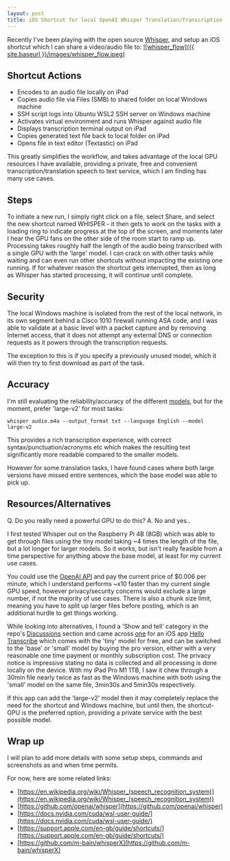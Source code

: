 ```yaml
---
layout: post
title: iOS Shortcut for local OpenAI Whisper Translation/Transcription
---
```


Recently I've been playing with the open source [Whisper](https://openai.com/research/whisper), and setup an iOS shortcut which I can share a video/audio file to:
[![whisper_flow]({{ site.baseurl }}/images/whisper_flow.jpeg)]({{site.baseurl}}/ios-shortcut-openai-whisper)

## Shortcut Actions
 - Encodes to an audio file locally on iPad
 - Copies audio file via Files (SMB) to shared folder on local Windows machine
 - SSH script logs into Ubuntu WSL2 SSH server on Windows machine
 - Activates virtual environment and runs Whisper against audio file
 - Displays transcription terminal output on iPad
 - Copies generated text file back to local folder on iPad
 - Opens file in text editor (Textastic) on iPad

This greatly simplifies the workflow, and takes advantage of the local GPU resources I have available, providing a private, free and convenient transcription/translation speech to text service, which I am finding has many use cases.

## Steps
 To initiate a new run, I simply right click on a file, select Share, and select the new shortcut named WHISPER - it then gets to work on the tasks with a loading ring to indicate progress at the top of the screen, and moments later I hear the GPU fans on the other side of the room start to ramp up. Processing takes roughly half the length of the audio being transcribed with a single GPU with the 'large' model. I can crack on with other tasks while waiting and can even run other shortcuts without impacting the existing one running. If for whatever reason the shortcut gets interrupted, then as long as Whisper has started processing, it will continue until complete.

## Security
 The local Windows machine is isolated from the rest of the local network, in its own segment behind a Cisco 1010 firewall running ASA code, and I was able to validate at a basic level with a packet capture and by removing Internet access, that it does not attempt any external DNS or connection requests as it powers through the transcription requests.

 The exception to this is if you specify a previously unused model, which it will then try to first download as part of the task.

## Accuracy
 I'm still evaluating the reliability/accuracy of the different [models](https://huggingface.co/collections/openai/whisper-release-6501bba2cf999715fd953013), but for the moment, prefer 'large-v2' for most tasks:
 ```
 whisper audio.m4a --output_format txt --language English --model large-v2
 ```

 This provides a rich transcription experience, with correct syntax/punctuation/acronyms etc which makes the resulting text significantly more readable compared to the smaller models.

 However for some translation tasks, I have found cases where both large versions have missed entire sentences, which the base model was able to pick up.

## Resources/Alternatives
 Q. Do you really need a powerful GPU to do this?
 A. No and yes..

 I first tested Whisper out on the Raspberry Pi 4B (8GB) which was able to get through files using the tiny model taking ~4 times the length of the file, but a lot longer for larger models. So it works, but isn't really feasible from a time perspective for anything above the base model, at least for my current use cases.
 
 You could use the [OpenAI API](https://platform.openai.com/docs/guides/speech-to-text) and pay the current price of $0.006 per minute, which I understand performs ~x10 faster than my current single GPU speed, however privacy/security concerns would exclude a large number, if not the majority of use cases. There is also a chunk size limit, meaning you have to split up larger files before posting, which is an additional hurdle to get things working.

 While looking into alternatives, I found a 'Show and tell' category in the repo's [Discussions](https://github.com/openai/whisper/discussions/categories/show-and-tell) section and came across [one](https://github.com/openai/whisper/discussions/443) for an iOS app [Hello Transcribe](https://apps.apple.com/za/app/hello-transcribe/id6443919768) which comes with the 'tiny' model for free, and can be switched to the 'base' or 'small' model by buying the pro version, either with a very reasonable one time payment or monthly subscription cost. The privacy notice is impressive stating no data is collected and all processing is done locally on the device. With my iPad Pro M1 1TB, I saw it chew through a 30min file nearly twice as fast as the Windows machine with both using the 'small' model on the same file, 3min30s and 5min30s respectively.
 
 If this app can add the 'large-v2' model then it may completely replace the need for the shortcut and Windows machine, but until then, the shortcut-GPU is the preferred option, providing a private service with the best possible model.

## Wrap up
 I will plan to add more details with some setup steps, commands and screenshots as and when time permits.

 For now, here are some related links:
  - [https://en.wikipedia.org/wiki/Whisper_(speech_recognition_system)](https://en.wikipedia.org/wiki/Whisper_(speech_recognition_system))
  - [https://github.com/openai/whisper](https://github.com/openai/whisper)
  - [https://docs.nvidia.com/cuda/wsl-user-guide/](https://docs.nvidia.com/cuda/wsl-user-guide/)
  - [https://support.apple.com/en-gb/guide/shortcuts/](https://support.apple.com/en-gb/guide/shortcuts/)
  - [https://github.com/m-bain/whisperX](https://github.com/m-bain/whisperX)